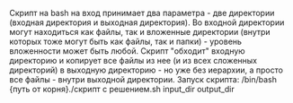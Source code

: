 Скрипт на bash на вход принимает два параметра - две директории (входная директория и выходная директория). Во входной директории могут находиться как файлы, так и вложенные директории (внутри которых тоже могут быть как файлы, так и папки) - уровень вложенности может быть любой. Скрипт "обходит" входную директорию и копирует все файлы из нее (и из всех сложенных директорий) в выходную директорию - но уже без иерархии, а просто все файлы - внутри выходной директории.
Запуск скрипта: /bin/bash {путь от корня}./скрипт с решением.sh input_dir output_dir
